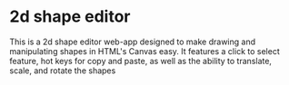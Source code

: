 # 2d shape editor
 This is a 2d shape editor web-app designed to make drawing and manipulating shapes in HTML's Canvas easy. It features a click to select feature, hot keys for copy and paste, as well as the ability to translate, scale, and rotate the shapes
